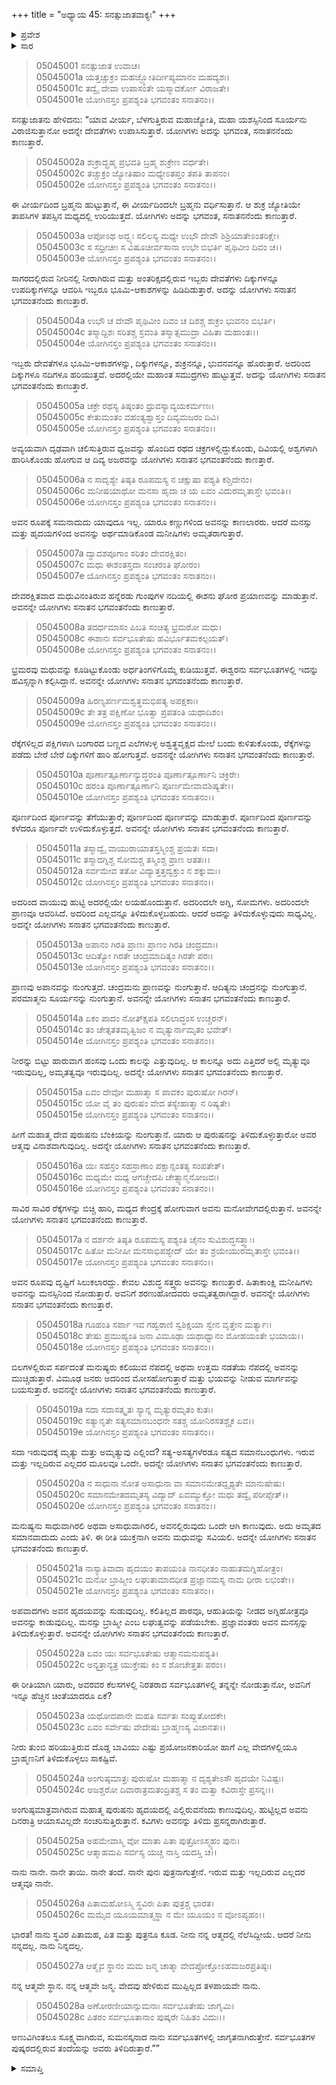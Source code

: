 +++
title = "ಅಧ್ಯಾಯ 45: ಸನತ್ಸುಜಾತವಾಕ್ಯಃ"
+++

<details><summary>ಪ್ರವೇಶ</summary>


।।   ಓಂ ಓಂ ನಮೋ ನಾರಾಯಣಾಯ।।   ಶ್ರೀ ವೇದವ್ಯಾಸಾಯ ನಮಃ ।।

ಶ್ರೀ ಕೃಷ್ಣದ್ವೈಪಾಯನ ವೇದವ್ಯಾಸ ವಿರಚಿತ  

**ಶ್ರೀ ಮಹಾಭಾರತ**

**ಉದ್ಯೋಗ ಪರ್ವ**

**ಸನತ್ಸುಜಾತ ಪರ್ವ**

**ಅಧ್ಯಾಯ 45**

</details>


<details><summary>ಸಾರ</summary>

ಸನತ್ಸುಜಾತನು ಧೃತರಾಷ್ಟ್ರನಿಗೆ ಬ್ರಹ್ಮವಸ್ತುವನ್ನು ವರ್ಣಿಸುವುದು (1-28).

</details>


> 05045001 ಸನತ್ಸುಜಾತ ಉವಾಚ।  
05045001a ಯತ್ತಚ್ಚುಕ್ರಂ ಮಹಜ್ಜ್ಯೋತಿರ್ದೀಪ್ಯಮಾನಂ ಮಹದ್ಯಶಃ।  
05045001c ತದ್ವೈ ದೇವಾ ಉಪಾಸಂತೇ ಯಸ್ಮಾದರ್ಕೋ ವಿರಾಜತೇ।  
05045001e ಯೋಗಿನಸ್ತಂ ಪ್ರಪಶ್ಯಂತಿ ಭಗವಂತಂ ಸನಾತನಂ।।

ಸನತ್ಸುಜಾತನು ಹೇಳಿದನು: “ಯಾವ ವೀರ್ಯ, ಬೆಳಗುತ್ತಿರುವ ಮಹಾಜ್ಯೋತಿ, ಮಹಾ ಯಶಸ್ಸಿನಿಂದ ಸೂರ್ಯನು ವಿರಾಜಿಸುತ್ತಾನೋ ಅದನ್ನೇ ದೇವತೆಗಳು ಉಪಾಸಿಸುತ್ತಾರೆ. ಯೋಗಿಗಳು ಅದನ್ನು ಭಗವಂತ, ಸನಾತನನೆಂದು ಕಾಣುತ್ತಾರೆ.

> 05045002a ಶುಕ್ರಾದ್ಬ್ರಹ್ಮ ಪ್ರಭವತಿ ಬ್ರಹ್ಮ ಶುಕ್ರೇಣ ವರ್ಧತೇ।  
05045002c ತಚ್ಚುಕ್ರಂ ಜ್ಯೋತಿಷಾಂ ಮಧ್ಯೇಽತಪ್ತಂ ತಪತಿ ತಾಪನಂ।  
05045002e ಯೋಗಿನಸ್ತಂ ಪ್ರಪಶ್ಯಂತಿ ಭಗವಂತಂ ಸನಾತನಂ।।

ಈ ವೀರ್ಯದಿಂದ ಬ್ರಹ್ಮನು ಹುಟ್ಟುತ್ತಾನೆ, ಈ ವೀರ್ಯದಿಂದಲೇ ಬ್ರಹ್ಮನು ವರ್ಧಿಸುತ್ತಾನೆ. ಆ ಶುಕ್ರ ಜ್ಯೋತಿಯೇ ತಾಪಸಿಗಳ ತಪಸ್ಸಿನ ಮಧ್ಯದಲ್ಲಿ ಉರಿಯುತ್ತದೆ. ಯೋಗಿಗಳು ಅದನ್ನು ಭಗವಂತ, ಸನಾತನನೆಂದು ಕಾಣುತ್ತಾರೆ.

> 05045003a ಆಪೋಽಥ ಅದ್ಭ್ಯಃ ಸಲಿಲಸ್ಯ ಮಧ್ಯೇ
	ಉಭೌ ದೇವೌ ಶಿಶ್ರಿಯಾತೇಽಂತರಿಕ್ಷೇ।  
> 05045003c ಸ ಸಧ್ರೀಚೀಃ ಸ ವಿಷೂಚೀರ್ವಸಾನಾ
	ಉಭೇ ಬಿಭರ್ತಿ ಪೃಥಿವೀಂ ದಿವಂ ಚ।।  
> 05045003e ಯೋಗಿನಸ್ತಂ ಪ್ರಪಶ್ಯಂತಿ ಭಗವಂತಂ ಸನಾತನಂ।।

ಸಾಗರದಲ್ಲಿರುವ ನೀರಿನಲ್ಲಿ ನೀರಾಗಿರುವ ಮತ್ತು ಅಂತರಿಕ್ಷದಲ್ಲಿರುವ ಇಬ್ಬರು ದೇವತೆಗಳು ದಿಕ್ಕುಗಳನ್ನೂ ಉಪದಿಕ್ಕುಗಳನ್ನೂ ಆವರಿಸಿ ಇಬ್ಬರೂ ಭೂಮಿ-ಆಕಾಶಗಳನ್ನು ಹಿಡಿದಿಡುತ್ತಾರೆ. ಅದನ್ನು ಯೋಗಿಗಳು ಸನಾತನ ಭಗವಂತನೆಂದು ಕಾಣುತ್ತಾರೆ.

> 05045004a ಉಭೌ ಚ ದೇವೌ ಪೃಥಿವೀಂ ದಿವಂ ಚ
	ದಿಶಶ್ಚ ಶುಕ್ರಂ ಭುವನಂ ಬಿಭರ್ತಿ।  
> 05045004c ತಸ್ಮಾದ್ದಿಶಃ ಸರಿತಶ್ಚ ಸ್ರವಂತಿ
	ತಸ್ಮಾತ್ಸಮುದ್ರಾ ವಿಹಿತಾ ಮಹಾಂತಃ।।  
> 05045004e ಯೋಗಿನಸ್ತಂ ಪ್ರಪಶ್ಯಂತಿ ಭಗವಂತಂ ಸನಾತನಂ।।

ಇಬ್ಬರು ದೇವತೆಗಳೂ ಭೂಮಿ-ಆಕಾಶಗಳನ್ನು, ದಿಕ್ಕುಗಳನ್ನೂ, ಶುಕ್ರನನ್ನೂ, ಭುವನವನ್ನೂ ಹೊರುತ್ತಾರೆ. ಅದರಿಂದ ದಿಕ್ಕುಗಳೂ ನದಿಗಳೂ ಹರಿಯುತ್ತವೆ. ಅದರಲ್ಲಿಯೇ ಮಹಾಂತ ಸಮುದ್ರಗಳು ಹುಟ್ಟುತ್ತವೆ. ಅದನ್ನು ಯೋಗಿಗಳು ಸನಾತನ ಭಗವಂತನೆಂದು ಕಾಣುತ್ತಾರೆ.

> 05045005a ಚಕ್ರೇ ರಥಸ್ಯ ತಿಷ್ಠಂತಂ ಧ್ರುವಸ್ಯಾವ್ಯಯಕರ್ಮಣಃ।   
05045005c ಕೇತುಮಂತಂ ವಹಂತ್ಯಶ್ವಾಸ್ತಂ ದಿವ್ಯಮಜರಂ ದಿವಿ।  
05045005e ಯೋಗಿನಸ್ತಂ ಪ್ರಪಶ್ಯಂತಿ ಭಗವಂತಂ ಸನಾತನಂ।।

ಅವ್ಯಯವಾಗಿ ದೃಢವಾಗಿ ಚಲಿಸುತ್ತಿರುವ ಧ್ವಜವನ್ನು ಹೊಂದಿದ ರಥದ ಚಕ್ರಗಳಲ್ಲಿದ್ದುಕೊಂಡು, ದಿವಿಯಲ್ಲಿ ಅಶ್ವಗಳಾಗಿ ಹಾರಿಸಿಕೊಂಡು ಹೋಗುವ ಆ ದಿವ್ಯ ಅಜರವನ್ನು ಯೋಗಿಗಳು ಸನಾತನ ಭಗವಂತನೆಂದು ಕಾಣತ್ತಾರೆ.

> 05045006a ನ ಸಾದೃಶ್ಯೇ ತಿಷ್ಠತಿ ರೂಪಮಸ್ಯ
	ನ ಚಕ್ಷುಷಾ ಪಶ್ಯತಿ ಕಶ್ಚಿದೇನಂ।  
> 05045006c ಮನೀಷಯಾಥೋ ಮನಸಾ ಹೃದಾ ಚ
	ಯ ಏವಂ ವಿದುರಮೃತಾಸ್ತೇ ಭವಂತಿ।।  
> 05045006e ಯೋಗಿನಸ್ತಂ ಪ್ರಪಶ್ಯಂತಿ ಭಗವಂತಂ ಸನಾತನಂ।।

ಅವನ ರೂಪಕ್ಕೆ ಸಮನಾದುದು ಯಾವುದೂ ಇಲ್ಲ. ಯಾರೂ ಕಣ್ಣುಗಳಿಂದ ಅವನನ್ನು ಕಾಣಲಾರರು. ಆದರೆ ಮನಸ್ಸು ಮತ್ತು ಹೃದಯಗಳಿಂದ ಅವನನ್ನು ಅರ್ಥಮಾಡಿಕೊಂಡ ಮನೀಷಿಗಳು ಅಮೃತರಾಗುತ್ತಾರೆ.

> 05045007a ದ್ವಾದಶಪೂಗಾಂ ಸರಿತಂ ದೇವರಕ್ಷಿತಂ।  
05045007c ಮಧು ಈಶಂತಸ್ತದಾ ಸಂಚರಂತಿ ಘೋರಂ।  
05045007e ಯೋಗಿನಸ್ತಂ ಪ್ರಪಶ್ಯಂತಿ ಭಗವಂತಂ ಸನಾತನಂ।।

ದೇವರಕ್ಷಿತವಾದ ಮಧುವಿನಂತಿರುವ ಹನ್ನೆರಡು ಗುಂಪುಗಳ ನದಿಯಲ್ಲಿ ಈಶನು ಘೋರ ಪ್ರಯಾಣವನ್ನು ಮಾಡುತ್ತಾನೆ. ಅವನನ್ನೇ ಯೋಗಿಗಳು ಸನಾತನ ಭಗವಂತನೆಂದು ಕಾಣುತ್ತಾರೆ.

> 05045008a ತದರ್ಧಮಾಸಂ ಪಿಬತಿ ಸಂಚಿತ್ಯ ಭ್ರಮರೋ ಮಧು।  
05045008c ಈಶಾನಃ ಸರ್ವಭೂತೇಷು ಹವಿರ್ಭೂತಮಕಲ್ಪಯತ್।  
05045008e ಯೋಗಿನಸ್ತಂ ಪ್ರಪಶ್ಯಂತಿ ಭಗವಂತಂ ಸನಾತನಂ।।

ಭ್ರಮರವು ಮಧುವನ್ನು ಕೂಡಿಟ್ಟುಕೊಂಡು ಅರ್ಧತಿಂಗಳಿಗೊಮ್ಮೆ ಕುಡಿಯುತ್ತವೆ. ಈಶ್ವರನು ಸರ್ವಭೂತಗಳಲ್ಲಿ ಇದನ್ನು ಹವಿಸ್ಸನ್ನಾಗಿ ಕಲ್ಪಿಸಿದ್ದಾನೆ. ಅವನನ್ನೇ ಯೋಗಿಗಳು ಸನಾತನ ಭಗವಂತನೆಂದು ಕಾಣುತ್ತಾರೆ.

> 05045009a ಹಿರಣ್ಯಪರ್ಣಮಶ್ವತ್ಥಮಭಿಪತ್ಯ ಅಪಕ್ಷಕಾಃ।   
05045009c ತೇ ತತ್ರ ಪಕ್ಷಿಣೋ ಭೂತ್ವಾ ಪ್ರಪತಂತಿ ಯಥಾದಿಶಂ।  
05045009e ಯೋಗಿನಸ್ತಂ ಪ್ರಪಶ್ಯಂತಿ ಭಗವಂತಂ ಸನಾತನಂ।।

ರೆಕ್ಕೆಗಳಿಲ್ಲದ ಪಕ್ಷಿಗಳಾಗಿ ಬಂಗಾರದ ಬಣ್ಣದ ಎಲೆಗಳುಳ್ಳ ಅಶ್ವತ್ಥವೃಕ್ಷದ ಮೇಲೆ ಬಂದು ಕುಳಿತುಕೊಂಡು, ರೆಕ್ಕೆಗಳನ್ನು ಪಡೆದು ಬೇರೆ ಬೇರೆ ದಿಕ್ಕುಗಳಿಗೆ ಹಾರಿ ಹೋಗುತ್ತವೆ. ಅವನನ್ನೇ ಯೋಗಿಗಳು ಸನಾತನ ಭಗವಂತನೆಂದು ಕಾಣುತ್ತಾರೆ.

> 05045010a ಪೂರ್ಣಾತ್ಪೂರ್ಣಾನ್ಯುದ್ಧರಂತಿ
	ಪೂರ್ಣಾತ್ಪೂರ್ಣಾನಿ ಚಕ್ರಿರೇ।   
> 05045010c ಹರಂತಿ ಪೂರ್ಣಾತ್ಪೂರ್ಣಾನಿ 	ಪೂರ್ಣಮೇವಾವಶಿಷ್ಯತೇ।।  
05045010e ಯೋಗಿನಸ್ತಂ ಪ್ರಪಶ್ಯಂತಿ ಭಗವಂತಂ ಸನಾತನಂ।।

ಪೂರ್ಣದಿಂದ ಪೂರ್ಣವನ್ನು ತೆಗೆಯುತ್ತಾರೆ; ಪೂರ್ಣದಿಂದ ಪೂರ್ಣವನ್ನು ಮಾಡುತ್ತಾರೆ. ಪೂರ್ಣದಿಂದ ಪೂರ್ಣವನ್ನು ಕಳೆದರೂ ಪೂರ್ಣವೇ ಉಳಿದುಕೊಳ್ಳುತ್ತದೆ. ಅವನನ್ನೇ ಯೋಗಿಗಳು ಸನಾತನ ಭಗವಂತನೆಂದು ಕಾಣುತ್ತಾರೆ.

> 05045011a ತಸ್ಮಾದ್ವೈ ವಾಯುರಾಯಾತಸ್ತಸ್ಮಿಂಶ್ಚ ಪ್ರಯತಃ ಸದಾ।   
05045011c ತಸ್ಮಾದಗ್ನಿಶ್ಚ ಸೋಮಶ್ಚ ತಸ್ಮಿಂಶ್ಚ ಪ್ರಾಣ ಆತತಃ।।  
05045012a ಸರ್ವಮೇವ ತತೋ ವಿದ್ಯಾತ್ತತ್ತದ್ವಕ್ತುಂ ನ ಶಕ್ನುಮಃ।  
05045012c ಯೋಗಿನಸ್ತಂ ಪ್ರಪಶ್ಯಂತಿ ಭಗವಂತಂ ಸನಾತನಂ।।

ಅದರಿಂದ ವಾಯುವು ಹುಟ್ಟಿ ಅದರಲ್ಲಿಯೇ ಲಯಹೊಂದುತ್ತಾನೆ. ಅದರಿಂದಲೇ ಅಗ್ನಿ, ಸೋಮಗಳು. ಅದರಿಂದಲೇ ಪ್ರಾಣವೂ ಆವರಿಸಿದೆ. ಅದರಿಂದ ಎಲ್ಲವನ್ನೂ ತಿಳಿದುಕೊಳ್ಳಬಹುದು. ಆದರೆ ಅದನ್ನು ತಿಳಿದುಕೊಳ್ಳುವುದು ಸಾಧ್ಯವಿಲ್ಲ. ಅದನ್ನೇ ಯೋಗಿಗಳು ಸನಾತನ ಭಗವಂತನೆಂದು ಕಾಣುತ್ತಾರೆ.

> 05045013a ಅಪಾನಂ ಗಿರತಿ ಪ್ರಾಣಃ ಪ್ರಾಣಂ ಗಿರತಿ ಚಂದ್ರಮಾಃ।  
05045013c ಆದಿತ್ಯೋ ಗಿರತೇ ಚಂದ್ರಮಾದಿತ್ಯಂ ಗಿರತೇ ಪರಃ।  
05045013e ಯೋಗಿನಸ್ತಂ ಪ್ರಪಶ್ಯಂತಿ ಭಗವಂತಂ ಸನಾತನಂ।।

ಪ್ರಾಣವು ಅಪಾನವನ್ನು ನುಂಗುತ್ತದೆ. ಚಂದ್ರಮನು ಪ್ರಾಣವನ್ನು ನುಂಗುತ್ತಾನೆ. ಆದಿತ್ಯನು ಚಂದ್ರನನ್ನು ನುಂಗುತ್ತಾನೆ. ಪರಮಾತ್ಮನು ಸೂರ್ಯನನ್ನು ನುಂಗುತ್ತಾನೆ. ಅವನನ್ನೇ ಯೋಗಿಗಳು ಸನಾತನ ಭಗವಂತನೆಂದು ಕಾಣುತ್ತಾರೆ.

> 05045014a ಏಕಂ ಪಾದಂ ನೋತ್ಕ್ಷಿಪತಿ ಸಲಿಲಾದ್ಧಂಸ ಉಚ್ಚರನ್।  
05045014c ತಂ ಚೇತ್ಸತತಮೃತ್ವಿಜಂ ನ ಮೃತ್ಯುರ್ನಾಮೃತಂ ಭವೇತ್।  
05045014e ಯೋಗಿನಸ್ತಂ ಪ್ರಪಶ್ಯಂತಿ ಭಗವಂತಂ ಸನಾತನಂ।।

ನೀರನ್ನು ಬಿಟ್ಟು ಹಾರುವಾಗ ಹಂಸವು ಒಂದು ಕಾಲನ್ನು ಎತ್ತುವುದಿಲ್ಲ. ಆ ಕಾಲನ್ನೂ ಅದು ಎತ್ತಿದರೆ ಅಲ್ಲಿ ಮೃತ್ಯುವೂ ಇರುವುದಿಲ್ಲ, ಅಮೃತತ್ವವೂ ಇರುವುದಿಲ್ಲ. ಅದನ್ನೇ ಯೋಗಿಗಳು ಸನಾತನ ಭಗವಂತನೆಂದು ಕಾಣುತ್ತಾರೆ.

> 05045015a ಏವಂ ದೇವೋ ಮಹಾತ್ಮಾ ಸ ಪಾವಕಂ ಪುರುಷೋ ಗಿರನ್।  
05045015c ಯೋ ವೈ ತಂ ಪುರುಷಂ ವೇದ ತಸ್ಯೇಹಾತ್ಮಾ ನ ರಿಷ್ಯತೇ।  
05045015e ಯೋಗಿನಸ್ತಂ ಪ್ರಪಶ್ಯಂತಿ ಭಗವಂತಂ ಸನಾತನಂ।।

ಹೀಗೆ ಮಹಾತ್ಮ ದೇವ ಪುರುಷನು ಬೆಂಕಿಯನ್ನು ನುಂಗುತ್ತಾನೆ. ಯಾರು ಆ ಪುರುಷನನ್ನು ತಿಳಿದುಕೊಳ್ಳುತ್ತಾರೋ ಅವರ ಆತ್ಮವು ವಿನಾಶವಾಗುವುದಿಲ್ಲ. ಅದನ್ನೇ ಯೋಗಿಗಳು ಸನಾತನ ಭಗವಂತನೆಂದು ಕಾಣುತ್ತಾರೆ.

> 05045016a ಯಃ ಸಹಸ್ರಂ ಸಹಸ್ರಾಣಾಂ ಪಕ್ಷಾನ್ಸಂತತ್ಯ ಸಂಪತೇತ್।  
05045016c ಮಧ್ಯಮೇ ಮಧ್ಯ ಆಗಚ್ಚೇದಪಿ ಚೇತ್ಸ್ಯಾನ್ಮನೋಜವಃ।  
05045016e ಯೋಗಿನಸ್ತಂ ಪ್ರಪಶ್ಯಂತಿ ಭಗವಂತಂ ಸನಾತನಂ।।

ಸಾವಿರ ಸಾವಿರ ರೆಕ್ಕೆಗಳನ್ನು ಬಿಚ್ಚಿ ಹಾರಿ, ಮಧ್ಯದ ಕೇಂದ್ರಕ್ಕೆ ಹೋಗುವಾಗ ಅವನು ಮನೋವೇಗದಲ್ಲಿರುತ್ತಾನೆ. ಅವನನ್ನೇ ಯೋಗಿಗಳು ಸನಾತನ ಭಗವಂತನೆಂದು ಕಾಣುತ್ತಾರೆ.

> 05045017a ನ ದರ್ಶನೇ ತಿಷ್ಠತಿ ರೂಪಮಸ್ಯ
	ಪಶ್ಯಂತಿ ಚೈನಂ ಸುವಿಶುದ್ಧಸತ್ತ್ವಾಃ।  
> 05045017c ಹಿತೋ ಮನೀಷೀ ಮನಸಾಭಿಪಶ್ಯೇದ್
	ಯೇ ತಂ ಶ್ರಯೇಯುರಮೃತಾಸ್ತೇ ಭವಂತಿ।।  
> 05045017e ಯೋಗಿನಸ್ತಂ ಪ್ರಪಶ್ಯಂತಿ ಭಗವಂತಂ ಸನಾತನಂ।।

ಅವನ ರೂಪವು ದೃಷ್ಟಿಗೆ ಸಿಲುಕಲಾರದ್ದು. ಕೇವಲ ವಿಶುದ್ಧ ಸತ್ತ್ವರು ಅವನನ್ನು ಕಾಣುತ್ತಾರೆ. ಹಿತಾಕಾಂಕ್ಷಿ ಮನೀಷಿಗಳು ಅವನನ್ನು ಮನಸ್ಸಿನಿಂದ ನೋಡುತ್ತಾರೆ. ಅವನಿಗೆ ಶರಣುಹೋದವರು ಅಮೃತತ್ವರಾಗಿದ್ದಾರೆ. ಅವನನ್ನೇ ಯೋಗಿಗಳು ಸನಾತನ ಭಗವಂತನೆಂದು ಕಾಣುತ್ತಾರೆ.

> 05045018a ಗೂಹಂತಿ ಸರ್ಪಾ ಇವ ಗಹ್ವರಾಣಿ
	ಸ್ವಶಿಕ್ಷಯಾ ಸ್ವೇನ ವೃತ್ತೇನ ಮರ್ತ್ಯಾಃ।  
> 05045018c ತೇಷು ಪ್ರಮುಹ್ಯಂತಿ ಜನಾ ವಿಮೂಢಾ
	ಯಥಾಧ್ವಾನಂ ಮೋಹಯಂತೇ ಭಯಾಯ।।  
> 05045018e ಯೋಗಿನಸ್ತಂ ಪ್ರಪಶ್ಯಂತಿ ಭಗವಂತಂ ಸನಾತನಂ।।

ಬಿಲಗಳಲ್ಲಿರುವ ಸರ್ಪದಂತೆ ಮನುಷ್ಯರು ಕಲಿಯುವ ನೆಪದಲ್ಲಿ ಅಥವಾ ಉತ್ತಮ ನಡತೆಯ ನೆಪದಲ್ಲಿ ಅವನನ್ನು ಮುಚ್ಚಿಡುತ್ತಾರೆ. ವಿಮೂಢ ಜನರು ಅದರಿಂದ ಮೋಸಹೋಗುತ್ತಾರೆ ಮತ್ತು ಭಯವನ್ನು ನೀಡುವ ಮಾರ್ಗವನ್ನು ಬಯಸುತ್ತಾರೆ. ಅವನನ್ನೇ ಯೋಗಿಗಳು ಸನಾತನ ಭಗವಂತನೆಂದು ಕಾಣುತ್ತಾರೆ.

> 05045019a ಸದಾ ಸದಾಸತ್ಕೃತಃ ಸ್ಯಾನ್ನ ಮೃತ್ಯುರಮೃತಂ ಕುತಃ।  
05045019c ಸತ್ಯಾನೃತೇ ಸತ್ಯಸಮಾನಬಂಧನೇ
	ಸತಶ್ಚ ಯೋನಿರಸತಶ್ಚೈಕ ಏವ।।  
> 05045019e ಯೋಗಿನಸ್ತಂ ಪ್ರಪಶ್ಯಂತಿ ಭಗವಂತಂ ಸನಾತನಂ।।

ಸದಾ ಇರುವುದಕ್ಕೆ ಮೃತ್ಯು ಮತ್ತು ಅಮೃತ್ಯುವು ಎಲ್ಲಿಂದ? ಸತ್ಯ-ಅಸತ್ಯಗಳೆರಡೂ ಸತ್ಯದ ಸಮಾನಬಂಧುಗಳು. ಇರುವ ಮತ್ತು ಇಲ್ಲದಿರುವ ಎಲ್ಲದರ ಮೂಲವೂ ಒಂದೇ. ಅದನ್ನೇ ಯೋಗಿಗಳು ಸನಾತನ ಭಗವಂತನೆಂದು ಕಾಣುತ್ತಾರೆ.

> 05045020a ನ ಸಾಧುನಾ ನೋತ ಅಸಾಧುನಾ ವಾ
	ಸಮಾನಮೇತದ್ದೃಶ್ಯತೇ ಮಾನುಷೇಷು।  
> 05045020c ಸಮಾನಮೇತದಮೃತಸ್ಯ ವಿದ್ಯಾದ್
	ಏವಮ್ಯುಕ್ತೋ ಮಧು ತದ್ವೈ ಪರೀಪ್ಸೇತ್।।  
> 05045020e ಯೋಗಿನಸ್ತಂ ಪ್ರಪಶ್ಯಂತಿ ಭಗವಂತಂ ಸನಾತನಂ।।

ಮನುಷ್ಯನು ಸಾಧುವಾಗಿರಲಿ ಅಥವಾ ಅಸಾಧುವಾಗಿರಲಿ, ಅವನಲ್ಲಿರುವುದು ಒಂದೇ ಆಗಿ ಕಾಣುವುದು. ಅದು ಅಮೃತದ ಸಮಾನವಾದುದು ಎಂದು ತಿಳಿ. ಈ ರೀತಿ ಯುಕ್ತನಾಗಿ ಅವನು ಮಧುವನ್ನು ಸವಿಯಲಿ. ಅದನ್ನೇ ಯೋಗಿಗಳು ಸನಾತನ ಭಗವಂತನೆಂದು ಕಾಣುತ್ತಾರೆ.

> 05045021a ನಾಸ್ಯಾತಿವಾದಾ ಹೃದಯಂ ತಾಪಯಂತಿ
	ನಾನಧೀತಂ ನಾಹುತಮಗ್ನಿಹೋತ್ರಂ।  
> 05045021c ಮನೋ ಬ್ರಾಹ್ಮೀಂ ಲಘುತಾಮಾದಧೀತ
	ಪ್ರಜ್ಞಾನಮಸ್ಯ ನಾಮ ಧೀರಾ ಲಭಂತೇ।।  
> 05045021e ಯೋಗಿನಸ್ತಂ ಪ್ರಪಶ್ಯಂತಿ ಭಗವಂತಂ ಸನಾತನಂ।।

ಅಪವಾದಗಳು ಅವನ ಹೃದಯವನ್ನು ಸುಡುವುದಿಲ್ಲ. ಕಲಿತಿಲ್ಲದ ಪಾಠವೂ, ಆಹುತಿಯನ್ನು ನೀಡದ ಅಗ್ನಿಹೋತ್ರವೂ ಅವನನ್ನು ಕಾಡುವುದಿಲ್ಲ. ಮನಸ್ಸು ಬ್ರಾಹ್ಮೀ ಎಂಬ ಲಘುತ್ವವನ್ನು ಪಡೆಯಬೇಕು. ಪ್ರಜ್ಞಾವಂತರು ಅವನ ಮನಸ್ಸನ್ನು ತಿಳಿದುಕೊಳ್ಳುತ್ತಾರೆ. ಅವನನ್ನೇ ಯೋಗಿಗಳು ಸನಾತನ ಭಗವಂತನೆಂದು ಕಾಣುತ್ತಾರೆ.

> 05045022a ಏವಂ ಯಃ ಸರ್ವಭೂತೇಷು ಆತ್ಮಾನಮನುಪಶ್ಯತಿ।  
05045022c ಅನ್ಯತ್ರಾನ್ಯತ್ರ ಯುಕ್ತೇಷು ಕಿಂ ಸ ಶೋಚೇತ್ತತಃ ಪರಂ।।

ಈ ರೀತಿಯಾಗಿ ಯಾರು, ಅವರವರ ಕೆಲಸಗಳಲ್ಲಿ ನಿರತರಾದ ಸರ್ವಭೂತಗಳಲ್ಲಿ ತನ್ನನ್ನೇ ನೋಡುತ್ತಾನೋ, ಅವನಿಗೆ ಇನ್ನೂ ಹೆಚ್ಚಿನ ಚಿಂತೆಯಾದರೂ ಏಕೆ?

> 05045023a ಯಥೋದಪಾನೇ ಮಹತಿ ಸರ್ವತಃ ಸಂಪ್ಲುತೋದಕೇ।   
05045023c ಏವಂ ಸರ್ವೇಷು ವೇದೇಷು ಬ್ರಾಹ್ಮಣಸ್ಯ ವಿಜಾನತಃ।।

ನೀರು ತುಂಬಿ ಹರಿಯುತ್ತಿರುವ ದೊಡ್ಡ ಬಾವಿಯು ಎಷ್ಟು ಪ್ರಯೋಜನಕಾರಿಯೋ ಹಾಗೆ ಎಲ್ಲ ವೇದಗಳಲ್ಲಿಯೂ ಬ್ರಾಹ್ಮಣನಿಗೆ ತಿಳಿದುಕೊಳ್ಳಲು ಸಾಕಷ್ಟಿವೆ.

> 05045024a ಅಂಗುಷ್ಠಮಾತ್ರಃ ಪುರುಷೋ ಮಹಾತ್ಮಾ
	ನ ದೃಶ್ಯತೇಽಸೌ ಹೃದಯೇ ನಿವಿಷ್ಟಃ।  
> 05045024c ಅಜಶ್ಚರೋ ದಿವಾರಾತ್ರಮತಂದ್ರಿತಶ್ಚ
	ಸ ತಂ ಮತ್ವಾ ಕವಿರಾಸ್ತೇ ಪ್ರಸನ್ನಃ।।  

ಅಂಗುಷ್ಠಮಾತ್ರವಾಗಿರುವ ಮಹಾತ್ಮ ಪುರುಷನು ಹೃದಯದಲ್ಲಿ ಎಲ್ಲಿರುವನೆಂದು ಕಾಣುವುದಿಲ್ಲ. ಹುಟ್ಟಿಲ್ಲದ ಅವನು ದಿನರಾತ್ರಿ ಆಯಾಸವಿಲ್ಲದೇ ಸಂಚರಿಸುತ್ತಿರುತ್ತಾನೆ. ಕವಿಗಳು ಅವನನ್ನು ತಿಳಿದು ಪ್ರಸನ್ನರಾಗಿರುತ್ತಾರೆ.

> 05045025a ಅಹಮೇವಾಸ್ಮಿ ವೋ ಮಾತಾ ಪಿತಾ ಪುತ್ರೋಽಸ್ಮ್ಯಹಂ ಪುನಃ।  
05045025c ಆತ್ಮಾಹಮಪಿ ಸರ್ವಸ್ಯ ಯಚ್ಚ ನಾಸ್ತಿ ಯದಸ್ತಿ ಚ।।

ನಾನು ನಾನೇ. ನಾನೇ ತಾಯಿ. ನಾನೇ ತಂದೆ. ನಾನೇ ಪುನಃ ಪುತ್ರನಾಗುತ್ತೇನೆ. ಇರುವ ಮತ್ತು ಇಲ್ಲದಿರುವ ಎಲ್ಲದರ ಆತ್ಮವೂ ನಾನೇ.

> 05045026a ಪಿತಾಮಹೋಽಸ್ಮಿ ಸ್ಥವಿರಃ ಪಿತಾ ಪುತ್ರಶ್ಚ ಭಾರತ।  
05045026c ಮಮೈವ ಯೂಯಮಾತ್ಮಸ್ಥಾ ನ ಮೇ ಯೂಯಂ ನ ವೋಽಪ್ಯಹಂ।।

ಭಾರತ! ನಾನು ಸ್ಥವಿರ ಪಿತಾಮಹ, ಪಿತ ಮತ್ತು ಪುತ್ರನೂ ಕೂಡ. ನೀನು ನನ್ನ ಆತ್ಮದಲ್ಲಿ ನೆಲೆಸಿದ್ದೀಯೆ. ಆದರೆ ನೀನು ನನ್ನದಲ್ಲ. ನಾನು ನಿನ್ನದಲ್ಲ.

> 05045027a ಆತ್ಮೈವ ಸ್ಥಾನಂ ಮಮ ಜನ್ಮ ಚಾತ್ಮಾ
	ವೇದಪ್ರೋಕ್ತೋಽಹಮಜರಪ್ರತಿಷ್ಠಃ।   

ನನ್ನ ಆತ್ಮವೇ ಸ್ಥಾನ. ನನ್ನ ಆತ್ಮವೇ ಜನ್ಮ. ವೇದವು ಹೇಳಿರುವ ಮುಪ್ಪಿಲ್ಲದ ತಳಪಾಯವೇ ನಾನು.

> 05045028a ಅಣೋರಣೀಯಾನ್ಸುಮನಾಃ ಸರ್ವಭೂತೇಷು ಜಾಗೃಮಿ।  
05045028c ಪಿತರಂ ಸರ್ವಭೂತಾನಾಂ ಪುಷ್ಕರೇ ನಿಹಿತಂ ವಿದುಃ।।

ಅಣುವಿಗಿಂತಲೂ ಸೂಕ್ಷ್ಮವಾಗಿರುವ, ಸುಮನಸ್ಕನಾದ ನಾನು ಸರ್ವಭೂತಗಳಲ್ಲಿ ಜಾಗೃತನಾಗಿರುತ್ತೇನೆ. ಸರ್ವಭೂತಗಳ ಪುಷ್ಕರದಲ್ಲಿರುವ ತಂದೆಯನ್ನು ಅವರು ತಿಳಿದಿರುತ್ತಾರೆ.””

<details><summary>ಸಮಾಪ್ತಿ</summary>


ಇತಿ ಶ್ರೀ ಮಹಾಭಾರತೇ ಉದ್ಯೋಗ ಪರ್ವಣಿ ಸನತ್ಸುಜಾತ ಪರ್ವಣಿ ಸನತ್ಸುಜಾತವಾಕ್ಯೇ ಪಂಚಚತ್ವಾರಿಂಶೋಽಧ್ಯಾಯಃ।  
ಇದು ಶ್ರೀ ಮಹಾಭಾರತದಲ್ಲಿ ಉದ್ಯೋಗ ಪರ್ವದಲ್ಲಿ ಸನತ್ಸುಜಾತ ಪರ್ವದಲ್ಲಿ ಸನತ್ಸುಜಾತವಾಕ್ಯದಲ್ಲಿ ನಲ್ವತ್ತೈದನೆಯ ಅಧ್ಯಾಯವು.
ಇತಿ ಶ್ರೀ ಮಹಾಭಾರತೇ ಉದ್ಯೋಗ ಪರ್ವಣಿ ಸನತ್ಸುಜಾತ ಪರ್ವಃ।  
ಇದು ಶ್ರೀ ಮಹಾಭಾರತದಲ್ಲಿ ಉದ್ಯೋಗ ಪರ್ವದಲ್ಲಿ ಸನತ್ಸುಜಾತ ಪರ್ವವು.
ಇದೂವರೆಗಿನ ಒಟ್ಟು ಮಹಾಪರ್ವಗಳು-4/18, ಉಪಪರ್ವಗಳು-59/100, ಅಧ್ಯಾಯಗಳು-208/1995, ಶ್ಲೋಕಗಳು-23259/73784

</details>
